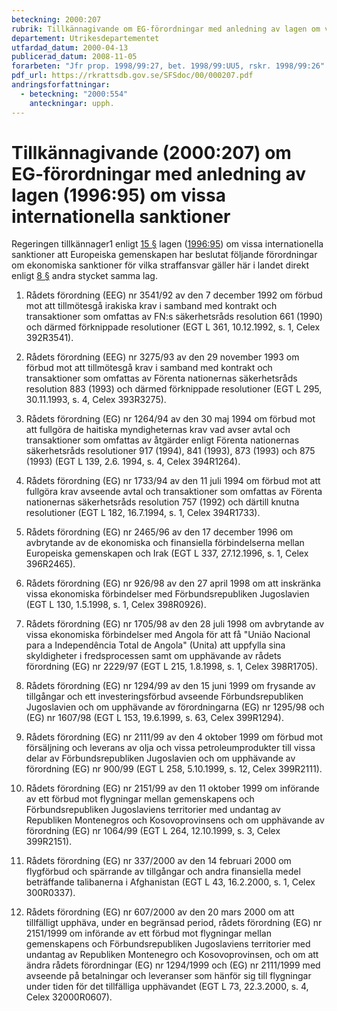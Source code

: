 ```yaml
---
beteckning: 2000:207
rubrik: Tillkännagivande om EG-förordningar med anledning av lagen om vissa internationella sanktioner
departement: Utrikesdepartementet
utfardad_datum: 2000-04-13
publicerad_datum: 2008-11-05
forarbeten: "Jfr prop. 1998/99:27, bet. 1998/99:UU5, rskr. 1998/99:26"
pdf_url: https://rkrattsdb.gov.se/SFSdoc/00/000207.pdf
andringsforfattningar:
  - beteckning: "2000:554"
    anteckningar: upph.
---
```


# Tillkännagivande (2000:207) om EG-förordningar med anledning av lagen (1996:95) om vissa internationella sanktioner

Regeringen tillkännager1 enligt [15 §](#15) lagen ([1996:95](https://selex.se/eli/sfs/1996/95)) om vissa internationella sanktioner att Europeiska gemenskapen har beslutat följande förordningar om ekonomiska sanktioner för vilka straffansvar gäller här i landet direkt enligt [8 §](#8) andra stycket samma lag.

1. Rådets förordning (EEG) nr 3541/92 av den 7 december 1992 om förbud mot att tillmötesgå irakiska krav i samband med kontrakt och transaktioner som omfattas av FN:s säkerhetsråds resolution 661 (1990) och därmed förknippade resolutioner (EGT L 361, 10.12.1992, s. 1, Celex 392R3541).

2. Rådets förordning (EEG) nr 3275/93 av den 29 november 1993 om förbud mot att tillmötesgå krav i samband med kontrakt och transaktioner som omfattas av Förenta nationernas säkerhetsråds resolution 883 (1993) och därmed förknippade resolutioner (EGT L 295, 30.11.1993, s. 4, Celex 393R3275).

3. Rådets förordning (EG) nr 1264/94 av den 30 maj 1994 om förbud mot att fullgöra de haitiska myndigheternas krav vad avser avtal och transaktioner som omfattas av åtgärder enligt Förenta nationernas säkerhetsråds resolutioner 917 (1994), 841 (1993), 873 (1993) och 875 (1993) (EGT L 139, 2.6. 1994, s. 4, Celex 394R1264).

4. Rådets förordning (EG) nr 1733/94 av den 11 juli 1994 om förbud mot att fullgöra krav avseende avtal och transaktioner som omfattas av Förenta nationernas säkerhetsråds resolution 757 (1992) och därtill knutna resolutioner (EGT L 182, 16.7.1994, s. 1, Celex 394R1733).

5. Rådets förordning (EG) nr 2465/96 av den 17 december 1996 om avbrytande av de ekonomiska och finansiella förbindelserna mellan Europeiska gemenskapen och Irak (EGT L 337, 27.12.1996, s. 1, Celex 396R2465).

6. Rådets förordning (EG) nr 926/98 av den 27 april 1998 om att inskränka vissa ekonomiska förbindelser med Förbundsrepubliken Jugoslavien (EGT L 130, 1.5.1998, s. 1, Celex 398R0926).

7. Rådets förordning (EG) nr 1705/98 av den 28 juli 1998 om avbrytande av vissa ekonomiska förbindelser med Angola för att få "União Nacional para a Independência Total de Angola" (Unita) att uppfylla sina skyldigheter i fredsprocessen samt om upphävande av rådets förordning (EG) nr 2229/97 (EGT L 215, 1.8.1998, s. 1, Celex 398R1705).

8. Rådets förordning (EG) nr 1294/99 av den 15 juni 1999 om frysande av tillgångar och ett investeringsförbud avseende Förbundsrepubliken Jugoslavien och om upphävande av förordningarna (EG) nr 1295/98 och (EG) nr 1607/98 (EGT L 153, 19.6.1999, s. 63, Celex 399R1294).

9. Rådets förordning (EG) nr 2111/99 av den 4 oktober 1999 om förbud mot försäljning och leverans av olja och vissa petroleumprodukter till vissa delar av Förbundsrepubliken Jugoslavien och om upphävande av förordning (EG) nr 900/99 (EGT L 258, 5.10.1999, s. 12, Celex 399R2111).

10. Rådets förordning (EG) nr 2151/99 av den 11 oktober 1999 om införande av ett förbud mot flygningar mellan gemenskapens och Förbundsrepubliken Jugoslaviens territorier med undantag av Republiken Montenegros och Kosovoprovinsens och om upphävande av förordning (EG) nr 1064/99 (EGT L 264, 12.10.1999, s. 3, Celex 399R2151).

11. Rådets förordning (EG) nr 337/2000 av den 14 februari 2000 om flygförbud och spärrande av tillgångar och andra finansiella medel beträffande talibanerna i Afghanistan (EGT L 43, 16.2.2000, s. 1, Celex 300R0337).

12. Rådets förordning (EG) nr 607/2000 av den 20 mars 2000 om att tillfälligt upphäva, under en begränsad period, rådets förordning (EG) nr 2151/1999 om införande av ett förbud mot flygningar mellan gemenskapens och Förbundsrepubliken Jugoslaviens territorier med undantag av Republiken Montenegro och Kosovoprovinsen, och om att ändra rådets förordningar (EG) nr 1294/1999 och (EG) nr 2111/1999 med avseende på betalningar och leveranser som hänför sig till flygningar under tiden för det tillfälliga upphävandet (EGT L 73, 22.3.2000, s. 4, Celex 32000R0607).